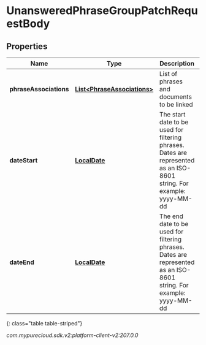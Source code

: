 # UnansweredPhraseGroupPatchRequestBody


## Properties

| Name | Type | Description | Notes |
| ------------ | ------------- | ------------- | ------------- |
| **phraseAssociations** | [**List&lt;PhraseAssociations&gt;**](PhraseAssociations) | List of phrases and documents to be linked |  |
| **dateStart** | [**LocalDate**](LocalDate) | The start date to be used for filtering phrases. Dates are represented as an ISO-8601 string. For example: yyyy-MM-dd |  [optional] |
| **dateEnd** | [**LocalDate**](LocalDate) | The end date to be used for filtering phrases. Dates are represented as an ISO-8601 string. For example: yyyy-MM-dd |  [optional] |
{: class="table table-striped"}




_com.mypurecloud.sdk.v2:platform-client-v2:207.0.0_
